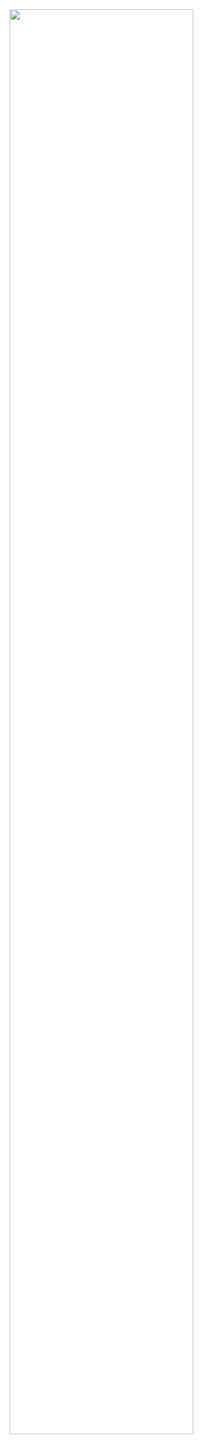 
<img src="https://github.com/yelim99/yelim99/assets/156084622/4417872b-7c41-4e13-8600-89e98167d886" width="80%">